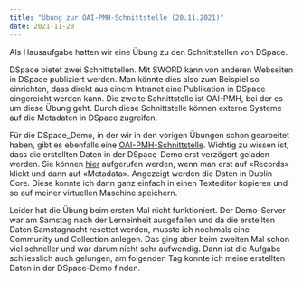 ```yaml
---
title: "Übung zur OAI-PMH-Schnittstelle (20.11.2021)"
date: 2021-11-20
---
```

Als Hausaufgabe hatten wir eine Übung zu den Schnittstellen von DSpace. 

DSpace bietet zwei Schnittstellen. Mit SWORD kann von anderen Webseiten in DSpace publiziert werden. Man könnte dies also zum Beispiel so einrichten, dass direkt aus einem Intranet eine Publikation in DSpace eingereicht werden kann. Die zweite Schnittstelle ist OAI-PMH, bei der es um diese Übung geht. Durch diese Schnittstelle können externe Systeme auf die Metadaten in DSpace zugreifen. 

Für die DSpace_Demo, in der wir in den vorigen Übungen schon gearbeitet haben, gibt es ebenfalls eine [OAI-PMH-Schnittstelle](http://demo.dspace.org/oai/request?verb=ListSets). Wichtig zu wissen ist, dass die erstellten Daten in der DSpace-Demo erst verzögert geladen werden. Sie können [hier](http://demo.dspace.org/oai/request?verb=ListSets) aufgerufen werden, wenn man erst auf «Records» klickt und dann auf «Metadata». Angezeigt werden die Daten in Dublin Core. Diese konnte ich dann ganz einfach in einen Texteditor kopieren und so auf meiner virtuellen Maschine speichern. 

Leider hat die Übung beim ersten Mal nicht funktioniert. Der Demo-Server war am Samstag nach der Lerneinheit ausgefallen und da die erstellten Daten Samstagnacht resettet werden, musste ich nochmals eine Community und Collection anlegen. Das ging aber beim zweiten Mal schon viel schneller und war darum nicht sehr aufwendig. Dann ist die Aufgabe schliesslich auch gelungen, am folgenden Tag konnte ich meine erstellten Daten in der DSpace-Demo finden.
